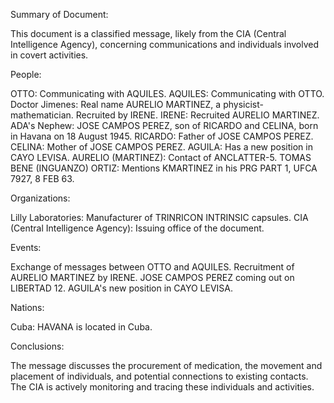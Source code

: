 Summary of Document:

This document is a classified message, likely from the CIA (Central Intelligence Agency), concerning communications and individuals involved in covert activities.

People:

OTTO: Communicating with AQUILES.
AQUILES: Communicating with OTTO.
Doctor Jimenes: Real name AURELIO MARTINEZ, a physicist-mathematician. Recruited by IRENE.
IRENE: Recruited AURELIO MARTINEZ.
ADA's Nephew: JOSE CAMPOS PEREZ, son of RICARDO and CELINA, born in Havana on 18 August 1945.
RICARDO: Father of JOSE CAMPOS PEREZ.
CELINA: Mother of JOSE CAMPOS PEREZ.
AGUILA: Has a new position in CAYO LEVISA.
AURELIO (MARTINEZ): Contact of ANCLATTER-5.
TOMAS BENE (INGUANZO) ORTIZ: Mentions KMARTINEZ in his PRG PART 1, UFCA 7927, 8 FEB 63.

Organizations:

Lilly Laboratories: Manufacturer of TRINRICON INTRINSIC capsules.
CIA (Central Intelligence Agency): Issuing office of the document.

Events:

Exchange of messages between OTTO and AQUILES.
Recruitment of AURELIO MARTINEZ by IRENE.
JOSE CAMPOS PEREZ coming out on LIBERTAD 12.
AGUILA's new position in CAYO LEVISA.

Nations:

Cuba: HAVANA is located in Cuba.

Conclusions:

The message discusses the procurement of medication, the movement and placement of individuals, and potential connections to existing contacts. The CIA is actively monitoring and tracing these individuals and activities.
